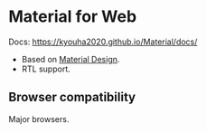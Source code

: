 # Material for Web
Docs: https://kyouha2020.github.io/Material/docs/

* Based on [Material Design](https://material.io/).
* RTL support.

## Browser compatibility
Major browsers.
